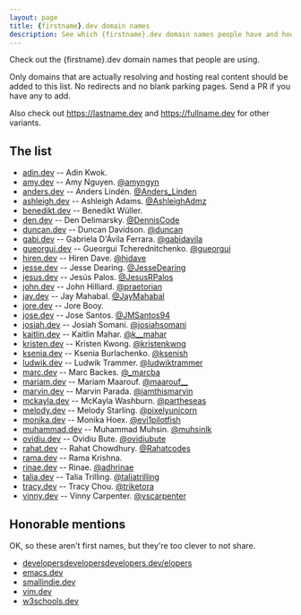 ```yaml
---
layout: page
title: {firstname}.dev domain names
description: See which {firstname}.dev domain names people have and how they're using them.
---
```


Check out the {firstname}.dev domain names that people are using.

Only domains that are actually resolving and hosting real content should be added to this list. No redirects and no blank parking pages. Send a PR if you have any to add.

Also check out <https://lastname.dev> and <https://fullname.dev> for other variants.

## The list

* [adin.dev](https://adin.dev) -- Adin Kwok.
* [amy.dev](https://amy.dev) -- Amy Nguyen.  [@amyngyn](https://twitter.com/amyngyn)
* [anders.dev](https://anders.dev) -- Anders Lindén.  [@Anders_Linden](https://twitter.com/Anders_Linden)
* [ashleigh.dev](https://ashleigh.dev) -- Ashleigh Adams.  [@AshleighAdmz](https://twitter.com/AshleighAdmz)
* [benedikt.dev](https://benedikt.dev) -- Benedikt Wüller.
* [den.dev](https://den.dev) -- Den Delimarsky. [@DennisCode](https://twitter.com/denniscode)
* [duncan.dev](https://duncan.dev) -- Duncan Davidson.  [@duncan](https://twitter.com/duncan)
* [gabi.dev](https://gabi.dev) -- Gabriela D'Ávila Ferrara.  [@gabidavila](https://twitter.com/gabidavila)
* [gueorgui.dev](https://gueorgui.dev) -- Gueorgui Tcherednitchenko.  [@gueorgui](https://twitter.com/gueorgui)
* [hiren.dev](https://hiren.dev) -- Hiren Dave.  [@hjdave](https://twitter.com/hjdave)
* [jesse.dev](https://jesse.dev) -- Jesse Dearing.  [@JesseDearing](https://twitter.com/JesseDearing)
* [jesus.dev](https://jesus.dev) -- Jesús Palos. [@JesusRPalos](https://twitter.com/JesusRPalos)
* [john.dev](https://john.dev) -- John Hilliard.  [@praetorian](https://twitter.com/praetorian)
* [jay.dev](https://jay.dev) -- Jay Mahabal.  [@JayMahabal](https://twitter.com/JayMahabal)
* [jore.dev](https://jore.dev/) -- Jore Booy.
* [jose.dev](https://jose.dev) -- Jose Santos.  [@JMSantos94](https://twitter.com/JMSantos94)
* [josiah.dev](https://josiah.dev) -- Josiah Somani.  [@josiahsomani](https://twitter.com/josiahsomani)
* [kaitlin.dev](https://kaitlin.dev) -- Kaitlin Mahar. [@k__mahar](https://twitter.com/k__mahar)
* [kristen.dev](https://kristen.dev) -- Kristen Kwong. [@kristenkwng](https://twitter.com/kristenkwng)
* [ksenia.dev](https://ksenia.dev) -- Ksenia Burlachenko. [@ksenish](https://twitter.com/ksenish)
* [ludwik.dev](https://ludwik.dev) -- Ludwik Trammer. [@ludwiktrammer](https://twitter.com/ludwiktrammer)
* [marc.dev](https://marc.dev) -- Marc Backes.  [@\_marcba](https://twitter.com/_marcba)
* [mariam.dev](https://mariam.dev) -- Mariam Maarouf. [@maarouf__](https://twitter.com/maarouf__)
* [marvin.dev](https://marvin.dev) -- Marvin Parada. [@iamthismarvin](https://twitter.com/iamthismarvin)
* [mckayla.dev](https://mckayla.dev) -- McKayla Washburn. [@partheseas](https://twitter.com/partheseas)
* [melody.dev](https://melody.dev) -- Melody Starling.  [@pixelyunicorn](https://twitter.com/pixelyunicorn)
* [monika.dev](https://monika.dev) -- Monika Hoex. [@evi1pilotfish](https://twitter.com/evi1pilotfish)
* [muhammad.dev](https://muhammad.dev) -- Muhammad Muhsin. [@muhsinlk](https://twitter.com/muhsinlk)
* [ovidiu.dev](https://ovidiu.dev) -- Ovidiu Bute.  [@ovidiubute](https://twitter.com/ovidiubute)
* [rahat.dev](https://rahat.dev) -- Rahat Chowdhury.  [@Rahatcodes](https://twitter.com/Rahatcodes)
* [rama.dev](https://rama.dev) -- Rama Krishna.
* [rinae.dev](https://rinae.dev) -- Rinae.  [@adhrinae](https://twitter.com/adhrinae)
* [talia.dev](https://talia.dev) -- Talia Trilling.  [@taliatrilling](https://twitter.com/taliatrilling)
* [tracy.dev](https://tracy.dev) -- Tracy Chou.  [@triketora](https://twitter.com/triketora)
* [vinny.dev](https://vinny.dev) -- Vinny Carpenter.  [@vscarpenter](https://twitter.com/vscarpenter)

## Honorable mentions

OK, so these aren't first names, but they're too clever to not share.

* [developersdevelopersdevelopers.dev/elopers](https://developersdevelopersdevelopers.dev/elopers)
* [emacs.dev](https://emacs.dev)
* [smallindie.dev](https://smallindie.dev)
* [vim.dev](https://vim.dev)
* [w3schools.dev](https://w3schools.dev)
